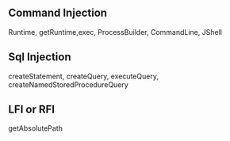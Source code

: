 ## Command Injection

Runtime, getRuntime,exec, ProcessBuilder, CommandLine, JShell

## Sql Injection

createStatement, createQuery, executeQuery, createNamedStoredProcedureQuery


## LFI or RFI

getAbsolutePath 



